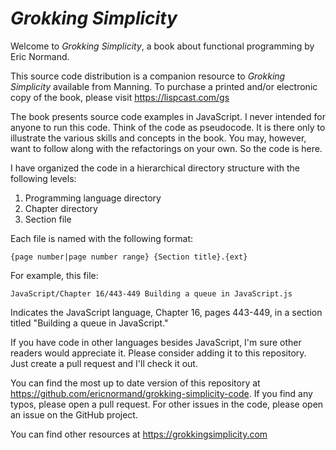 # _Grokking Simplicity_

Welcome to _Grokking Simplicity_, a book about functional
programming by Eric Normand.

This source code distribution is a companion resource to
_Grokking Simplicity_ available from Manning. To purchase a
printed and/or electronic copy of the book, please visit
https://lispcast.com/gs

The book presents source code examples in JavaScript. I
never intended for anyone to run this code. Think of the
code as pseudocode. It is there only to illustrate the
various skills and concepts in the book. You may, however,
want to follow along with the refactorings on your own. So
the code is here.

I have organized the code in a hierarchical directory
structure with the following levels:

1. Programming language directory
2. Chapter directory
3. Section file

Each file is named with the following format:

```
{page number|page number range} {Section title}.{ext}
```

For example, this file:

```
JavaScript/Chapter 16/443-449 Building a queue in JavaScript.js
```

Indicates the JavaScript language, Chapter 16, pages
443-449, in a section titled "Building a queue in
JavaScript."

If you have code in other languages besides JavaScript, I'm
sure other readers would appreciate it. Please consider
adding it to this repository. Just create a pull request and
I'll check it out.

You can find the most up to date version of this repository
at
https://github.com/ericnormand/grokking-simplicity-code. If
you find any typos, please open a pull request. For other
issues in the code, please open an issue on the GitHub
project.

You can find other resources at https://grokkingsimplicity.com
